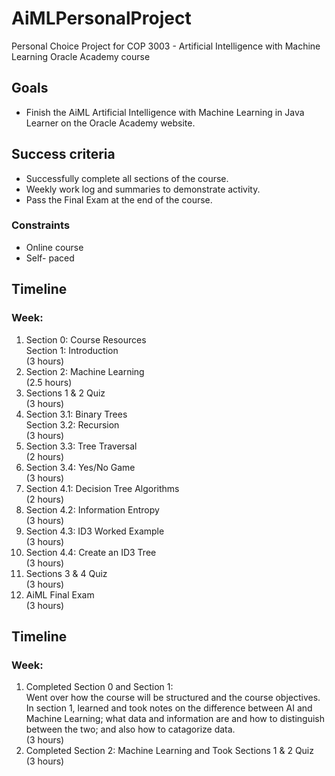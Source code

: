 # AiMLPersonalProject
Personal Choice Project for COP 3003 -  Artificial Intelligence with Machine Learning Oracle Academy course
<h2 id="goals">Goals</h2>
<ul>
<li>Finish the AiML Artificial Intelligence with Machine Learning in Java Learner on the Oracle Academy website.</li>
</ul>
<h2 id="success-criteria">Success criteria</h2>
<ul>
<li>Successfully complete all sections of the course.</li>
<li>Weekly work log and summaries to demonstrate activity.</li>
<li>Pass the Final Exam at the end of the course.</li>
</ul>
<h3 id="constraints">Constraints</h3>
<ul>
<li>Online course</li>
<li>Self- paced</li>
</ul>
<h2 id="timeline">Timeline</h2>
<h3>Week:</h3>
<ol>
<li>Section 0: Course Resources <br>
  Section 1: Introduction <br>
  (3 hours)</li>
<li>Section 2: Machine Learning <br>
  (2.5 hours)</li>
<li>Sections 1 & 2 Quiz <br>
  (3 hours)</li>
<li>Section 3.1: Binary Trees <br>
  Section 3.2: Recursion <br>
  (3 hours)</li>
<li>Section 3.3: Tree Traversal <br>
  (2 hours)</li>
<li>Section 3.4: Yes/No Game <br>
  (3 hours)</li>
<li>Section 4.1: Decision Tree Algorithms <br>
  (2 hours)</li>
<li>Section 4.2: Information Entropy <br>
  (3 hours)</li>
<li>Section 4.3: ID3 Worked Example <br>
  (3 hours)</li>
<li>Section 4.4: Create an ID3 Tree <br>
  (3 hours)</li>
<li>Sections 3 & 4 Quiz <br>
  (3 hours)</li>
<li>AiML Final Exam <br>
  (3 hours)</li>
</ol>


<h2 id="Work Log">Timeline</h2>
<h3>Week:</h3>
<ol>
<li>Completed Section 0 and Section 1: <br>
   Went over how the course will be structured and the course objectives. In section 1, learned and took notes on the difference between AI and Machine Learning; what data and information are and how to distinguish between the two; and also how to catagorize data. <br>
  (3 hours)</li>
<li>Completed Section 2: Machine Learning and Took Sections 1 & 2 Quiz <br>
  (3 hours)</li>

